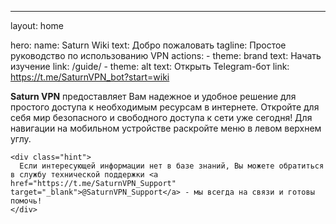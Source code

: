 ---
layout: home

hero:
  name: Saturn Wiki
  text: Добро пожаловать
  tagline: Простое руководство по использованию VPN
  actions:
    - theme: brand
      text: Начать изучение
      link: /guide/
    - theme: alt
      text: Открыть Telegram-бот
      link: https://t.me/SaturnVPN_bot?start=wiki

<div class="intro-section">
  <div class="intro-content">
    <p><strong>Saturn VPN</strong> предоставляет Вам надежное и удобное решение для простого доступа к необходимым ресурсам в интернете. Откройте для себя мир безопасного и свободного доступа к сети уже сегодня! Для навигации на мобильном устройстве раскройте меню в левом верхнем углу.</p>
    
    <div class="hint">
      Если интересующей информации нет в базе знаний, Вы можете обратиться в службу технической поддержки <a href="https://t.me/SaturnVPN_Support" target="_blank">@SaturnVPN_Support</a> - мы всегда на связи и готовы помочь!
    </div>
  </div>
</div>
